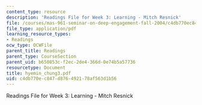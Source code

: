 ```yaml
---
content_type: resource
description: 'Readings File for Week 3: Learning - Mitch Resnick'
file: /courses/mas-961-seminar-on-deep-engagement-fall-2004/c4db770ec847d876492178af563d1b56_hyemin_chung3.pdf
file_type: application/pdf
learning_resource_types:
- Readings
ocw_type: OCWFile
parent_title: Readings
parent_type: CourseSection
parent_uid: b650853c-f2ec-2de4-366d-0e74b5a57736
resourcetype: Document
title: hyemin_chung3.pdf
uid: c4db770e-c847-d876-4921-78af563d1b56
---
```

Readings File for Week 3: Learning - Mitch Resnick

